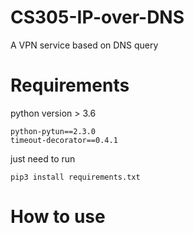 # CS305-IP-over-DNS
A VPN service based on DNS query

# Requirements

python version > 3.6
```
python-pytun==2.3.0
timeout-decorator==0.4.1
```
just need to run
```shell
pip3 install requirements.txt
```

# How to use

